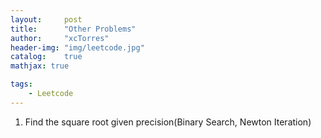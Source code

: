 ```yaml
---
layout:     post
title:      "Other Problems"
author:     "xcTorres"
header-img: "img/leetcode.jpg"
catalog:    true
mathjax: true

tags:
    - Leetcode
---    
```


1. Find the square root given precision(Binary Search, Newton Iteration)  